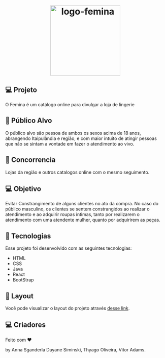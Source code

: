 


<h1 align="center">
  <img alt="logo-femina" src="./Images/logo.png" width="220px" />
</h1>

## 💻 Projeto

O Femina é um catálogo online para divulgar a loja de lingerie

## 🎯 Público Alvo 

O público alvo são pessoa de ambos os sexos acima de 18 anos, abrangendo Itaipulândia e região, e com maior intuito de atingir pessoas que não se sintam a vontade em fazer o atendimento ao vivo.

## 🎌 Concorrencia 

Lojas da região e outros catalogos online com o mesmo seguimento.

## 💻 Objetivo

Evitar Constrangimento de alguns clientes no ato da compra.
No caso do público masculino, os clientes se sentem constrangidos ao realizar o atendimento e ao adquirir roupas íntimas, tanto por realizarem o atendimento com uma atendente mulher, quanto por adquirirem as peças. 

## 🚀 Tecnologias

Esse projeto foi desenvolvido com as seguintes tecnologias:

- HTML
- CSS
- Java
- React
- BootStrap

## 🔖 Layout

Você pode visualizar o layout do projeto através [desse link](https://www.figma.com/file/ALIINmg5PtKDpoFDu2yUKv/femina?node-id=0%3A1).

## :computer: Criadores

Feito com ♥ 

by Anna Sganderla Dayane Siminski, Thyago Oliveira, Vitor Adams.